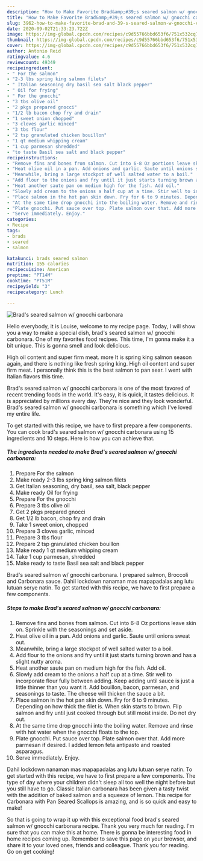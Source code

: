 ```yaml
---
description: "How to Make Favorite Brad&amp;#39;s seared salmon w/ gnocchi carbonara"
title: "How to Make Favorite Brad&amp;#39;s seared salmon w/ gnocchi carbonara"
slug: 3962-how-to-make-favorite-brad-and-39-s-seared-salmon-w-gnocchi-carbonara
date: 2020-09-02T21:33:23.722Z
image: https://img-global.cpcdn.com/recipes/c9d55766bbd653f6/751x532cq70/brads-seared-salmon-w-gnocchi-carbonara-recipe-main-photo.jpg
thumbnail: https://img-global.cpcdn.com/recipes/c9d55766bbd653f6/751x532cq70/brads-seared-salmon-w-gnocchi-carbonara-recipe-main-photo.jpg
cover: https://img-global.cpcdn.com/recipes/c9d55766bbd653f6/751x532cq70/brads-seared-salmon-w-gnocchi-carbonara-recipe-main-photo.jpg
author: Antonio Reid
ratingvalue: 4.6
reviewcount: 49349
recipeingredient:
- " For the salmon"
- "2-3 lbs spring king salmon filets"
- " Italian seasoning dry basil sea salt black pepper"
- " Oil for frying"
- " For the gnocchi"
- "3 tbs olive oil"
- "2 pkgs prepared gnocci"
- "1/2 lb bacon chop fry and drain"
- "1 sweet onion chopped"
- "3 cloves garlic minced"
- "3 tbs flour"
- "2 tsp granulated chicken bouillon"
- "1 qt medium whipping cream"
- "1 cup parmesan shredded"
- "to taste Basil sea salt and black pepper"
recipeinstructions:
- "Remove fins and bones from salmon. Cut into 6-8 Oz portions leave skin on. Sprinkle with the seasonings and set aside."
- "Heat olive oil in a pan. Add onions and garlic. Saute until onions sweat out."
- "Meanwhile, bring a large stockpot of well salted water to a boil."
- "Add flour to the onions and fry until it just starts turning brown and has a slight nutty aroma."
- "Heat another saute pan on medium high for the fish. Add oil."
- "Slowly add cream to the onions a half cup at a time. Stir well to incorporate flour fully between adding. Keep adding until sauce is just a little thinner than you want it. Add bouillon, bacon, parmesan, and seasonings to taste. The cheese will thicken the sauce a bit."
- "Place salmon in the hot pan skin down. Fry for 6 to 9 minutes. Depending on how thick the filet is. When skin starts to brown. Flip salmon and fry until just cooked through but still moist inside. Do not dry out."
- "At the same time drop gnocchi into the boiling water. Remove and rinse with hot water when the gnocchi floats to the top."
- "Plate gnocchi. Put sauce over top. Plate salmon over that. Add more parmesan if desired. I added lemon feta antipasto and roasted asparagus."
- "Serve immediately. Enjoy."
categories:
- Recipe
tags:
- brads
- seared
- salmon

katakunci: brads seared salmon 
nutrition: 155 calories
recipecuisine: American
preptime: "PT14M"
cooktime: "PT51M"
recipeyield: "3"
recipecategory: Lunch

---
```



![Brad&#39;s seared salmon w/ gnocchi carbonara](https://img-global.cpcdn.com/recipes/c9d55766bbd653f6/751x532cq70/brads-seared-salmon-w-gnocchi-carbonara-recipe-main-photo.jpg)

Hello everybody, it is Louise, welcome to my recipe page. Today, I will show you a way to make a special dish, brad&#39;s seared salmon w/ gnocchi carbonara. One of my favorites food recipes. This time, I'm gonna make it a bit unique. This is gonna smell and look delicious.

High oil content and super firm meat. more It is spring king salmon season again, and there is nothing like fresh spring king. High oil content and super firm meat. I personally think this is the best salmon to pan sear. I went with Italian flavors this time.

Brad&#39;s seared salmon w/ gnocchi carbonara is one of the most favored of recent trending foods in the world. It's easy, it is quick, it tastes delicious. It is appreciated by millions every day. They're nice and they look wonderful. Brad&#39;s seared salmon w/ gnocchi carbonara is something which I've loved my entire life.


To get started with this recipe, we have to first prepare a few components. You can cook brad&#39;s seared salmon w/ gnocchi carbonara using 15 ingredients and 10 steps. Here is how you can achieve that.

<!--inarticleads1-->

##### The ingredients needed to make Brad&#39;s seared salmon w/ gnocchi carbonara:

1. Prepare  For the salmon
1. Make ready 2-3 lbs spring king salmon filets
1. Get  Italian seasoning, dry basil, sea salt, black pepper
1. Make ready  Oil for frying
1. Prepare  For the gnocchi
1. Prepare 3 tbs olive oil
1. Get 2 pkgs prepared gnocci
1. Get 1/2 lb bacon, chop fry and drain
1. Take 1 sweet onion, chopped
1. Prepare 3 cloves garlic, minced
1. Prepare 3 tbs flour
1. Prepare 2 tsp granulated chicken bouillon
1. Make ready 1 qt medium whipping cream
1. Take 1 cup parmesan, shredded
1. Make ready to taste Basil sea salt and black pepper


Brad&#39;s seared salmon w/ gnocchi carbonara. I prepared salmon, Broccoli and Carbonara sauce. Dahil lockdown nanaman mas mapapadalas ang lutu lutuan serye natin. To get started with this recipe, we have to first prepare a few components. 

<!--inarticleads2-->

##### Steps to make Brad&#39;s seared salmon w/ gnocchi carbonara:

1. Remove fins and bones from salmon. Cut into 6-8 Oz portions leave skin on. Sprinkle with the seasonings and set aside.
1. Heat olive oil in a pan. Add onions and garlic. Saute until onions sweat out.
1. Meanwhile, bring a large stockpot of well salted water to a boil.
1. Add flour to the onions and fry until it just starts turning brown and has a slight nutty aroma.
1. Heat another saute pan on medium high for the fish. Add oil.
1. Slowly add cream to the onions a half cup at a time. Stir well to incorporate flour fully between adding. Keep adding until sauce is just a little thinner than you want it. Add bouillon, bacon, parmesan, and seasonings to taste. The cheese will thicken the sauce a bit.
1. Place salmon in the hot pan skin down. Fry for 6 to 9 minutes. Depending on how thick the filet is. When skin starts to brown. Flip salmon and fry until just cooked through but still moist inside. Do not dry out.
1. At the same time drop gnocchi into the boiling water. Remove and rinse with hot water when the gnocchi floats to the top.
1. Plate gnocchi. Put sauce over top. Plate salmon over that. Add more parmesan if desired. I added lemon feta antipasto and roasted asparagus.
1. Serve immediately. Enjoy.


Dahil lockdown nanaman mas mapapadalas ang lutu lutuan serye natin. To get started with this recipe, we have to first prepare a few components. The type of day where your children didn&#39;t sleep all too well the night before but you still have to go. Classic Italian carbonara has been given a tasty twist with the addition of baked salmon and a squeeze of lemon. This recipe for Carbonara with Pan Seared Scallops is amazing, and is so quick and easy to make! 

So that is going to wrap it up with this exceptional food brad&#39;s seared salmon w/ gnocchi carbonara recipe. Thank you very much for reading. I'm sure that you can make this at home. There is gonna be interesting food in home recipes coming up. Remember to save this page on your browser, and share it to your loved ones, friends and colleague. Thank you for reading. Go on get cooking!
